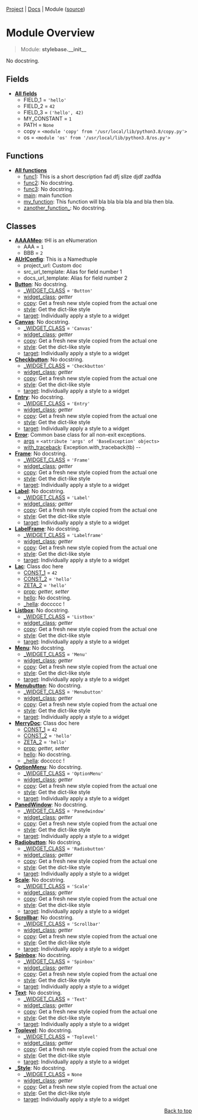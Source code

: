 [Project](/README.md) | [Docs](/docs/README.md) | Module ([source](/stylebase/__init__.py))

# Module Overview
> Module: **stylebase.\_\_init\_\_**

No docstring.

## Fields
- [**All fields**](/docs/modules/stylebase/__init__/fields.md)
    - FIELD\_1 = `'hello'`
    - FIELD\_2 = `42`
    - FIELD\_3 = `('hello', 42)`
    - MY\_CONSTANT = `1`
    - PATH = `None`
    - copy = `<module 'copy' from '/usr/local/lib/python3.8/copy.py'>`
    - os = `<module 'os' from '/usr/local/lib/python3.8/os.py'>`

## Functions
- [**All functions**](/docs/modules/stylebase/__init__/funcs.md)
    - [func1](/docs/modules/stylebase/__init__/funcs.md#func1): This is a short description fad dfj sllze djdf zadfda
    - [func2](/docs/modules/stylebase/__init__/funcs.md#func2): No docstring.
    - [func3](/docs/modules/stylebase/__init__/funcs.md#func3): No docstring.
    - [main](/docs/modules/stylebase/__init__/funcs.md#main): main function
    - [my\_function](/docs/modules/stylebase/__init__/funcs.md#my_function): This function will bla bla bla bla and bla then bla.
    - [zanother\_function\_](/docs/modules/stylebase/__init__/funcs.md#zanother_function_): No docstring.

## Classes
- [**AAAAMeo**](/docs/modules/stylebase/__init__/class-AAAAMeo.md): tHI is an eNumeration
    - AAA = `1`
    - BBB = `2`
- [**AUrlConfig**](/docs/modules/stylebase/__init__/class-AUrlConfig.md): This is a Namedtuple
    - project\_url: Custom doc
    - src\_url\_template: Alias for field number 1
    - docs\_url\_template: Alias for field number 2
- [**Button**](/docs/modules/stylebase/__init__/class-Button.md): No docstring.
    - [\_WIDGET\_CLASS](/docs/modules/stylebase/__init__/class-Button.md#fields-table) = `'Button'`
    - [widget\_class](/docs/modules/stylebase/__init__/class-Button.md#properties-table); _getter_
    - [copy](/docs/modules/stylebase/__init__/class-Button.md#copy): Get a fresh new style copied from the actual one
    - [style](/docs/modules/stylebase/__init__/class-Button.md#style): Get the dict-like style
    - [target](/docs/modules/stylebase/__init__/class-Button.md#target): Individually apply a style to a widget
- [**Canvas**](/docs/modules/stylebase/__init__/class-Canvas.md): No docstring.
    - [\_WIDGET\_CLASS](/docs/modules/stylebase/__init__/class-Canvas.md#fields-table) = `'Canvas'`
    - [widget\_class](/docs/modules/stylebase/__init__/class-Canvas.md#properties-table); _getter_
    - [copy](/docs/modules/stylebase/__init__/class-Canvas.md#copy): Get a fresh new style copied from the actual one
    - [style](/docs/modules/stylebase/__init__/class-Canvas.md#style): Get the dict-like style
    - [target](/docs/modules/stylebase/__init__/class-Canvas.md#target): Individually apply a style to a widget
- [**Checkbutton**](/docs/modules/stylebase/__init__/class-Checkbutton.md): No docstring.
    - [\_WIDGET\_CLASS](/docs/modules/stylebase/__init__/class-Checkbutton.md#fields-table) = `'Checkbutton'`
    - [widget\_class](/docs/modules/stylebase/__init__/class-Checkbutton.md#properties-table); _getter_
    - [copy](/docs/modules/stylebase/__init__/class-Checkbutton.md#copy): Get a fresh new style copied from the actual one
    - [style](/docs/modules/stylebase/__init__/class-Checkbutton.md#style): Get the dict-like style
    - [target](/docs/modules/stylebase/__init__/class-Checkbutton.md#target): Individually apply a style to a widget
- [**Entry**](/docs/modules/stylebase/__init__/class-Entry.md): No docstring.
    - [\_WIDGET\_CLASS](/docs/modules/stylebase/__init__/class-Entry.md#fields-table) = `'Entry'`
    - [widget\_class](/docs/modules/stylebase/__init__/class-Entry.md#properties-table); _getter_
    - [copy](/docs/modules/stylebase/__init__/class-Entry.md#copy): Get a fresh new style copied from the actual one
    - [style](/docs/modules/stylebase/__init__/class-Entry.md#style): Get the dict-like style
    - [target](/docs/modules/stylebase/__init__/class-Entry.md#target): Individually apply a style to a widget
- [**Error**](/docs/modules/stylebase/__init__/class-Error.md): Common base class for all non-exit exceptions.
    - [args](/docs/modules/stylebase/__init__/class-Error.md#fields-table) = `<attribute 'args' of 'BaseException' objects>`
    - [with\_traceback](/docs/modules/stylebase/__init__/class-Error.md#with_traceback): Exception.with_traceback(tb) --
- [**Frame**](/docs/modules/stylebase/__init__/class-Frame.md): No docstring.
    - [\_WIDGET\_CLASS](/docs/modules/stylebase/__init__/class-Frame.md#fields-table) = `'Frame'`
    - [widget\_class](/docs/modules/stylebase/__init__/class-Frame.md#properties-table); _getter_
    - [copy](/docs/modules/stylebase/__init__/class-Frame.md#copy): Get a fresh new style copied from the actual one
    - [style](/docs/modules/stylebase/__init__/class-Frame.md#style): Get the dict-like style
    - [target](/docs/modules/stylebase/__init__/class-Frame.md#target): Individually apply a style to a widget
- [**Label**](/docs/modules/stylebase/__init__/class-Label.md): No docstring.
    - [\_WIDGET\_CLASS](/docs/modules/stylebase/__init__/class-Label.md#fields-table) = `'Label'`
    - [widget\_class](/docs/modules/stylebase/__init__/class-Label.md#properties-table); _getter_
    - [copy](/docs/modules/stylebase/__init__/class-Label.md#copy): Get a fresh new style copied from the actual one
    - [style](/docs/modules/stylebase/__init__/class-Label.md#style): Get the dict-like style
    - [target](/docs/modules/stylebase/__init__/class-Label.md#target): Individually apply a style to a widget
- [**LabelFrame**](/docs/modules/stylebase/__init__/class-LabelFrame.md): No docstring.
    - [\_WIDGET\_CLASS](/docs/modules/stylebase/__init__/class-LabelFrame.md#fields-table) = `'Labelframe'`
    - [widget\_class](/docs/modules/stylebase/__init__/class-LabelFrame.md#properties-table); _getter_
    - [copy](/docs/modules/stylebase/__init__/class-LabelFrame.md#copy): Get a fresh new style copied from the actual one
    - [style](/docs/modules/stylebase/__init__/class-LabelFrame.md#style): Get the dict-like style
    - [target](/docs/modules/stylebase/__init__/class-LabelFrame.md#target): Individually apply a style to a widget
- [**Lac**](/docs/modules/stylebase/__init__/class-Lac.md): Class doc here
    - [CONST\_1](/docs/modules/stylebase/__init__/class-Lac.md#fields-table) = `42`
    - [CONST\_2](/docs/modules/stylebase/__init__/class-Lac.md#fields-table) = `'hello'`
    - [ZETA\_2](/docs/modules/stylebase/__init__/class-Lac.md#fields-table) = `'hello'`
    - [prop](/docs/modules/stylebase/__init__/class-Lac.md#properties-table); _getter, setter_
    - [hello](/docs/modules/stylebase/__init__/class-Lac.md#hello): No docstring.
    - [\_hella](/docs/modules/stylebase/__init__/class-Lac.md#_hella): doccccc !
- [**Listbox**](/docs/modules/stylebase/__init__/class-Listbox.md): No docstring.
    - [\_WIDGET\_CLASS](/docs/modules/stylebase/__init__/class-Listbox.md#fields-table) = `'Listbox'`
    - [widget\_class](/docs/modules/stylebase/__init__/class-Listbox.md#properties-table); _getter_
    - [copy](/docs/modules/stylebase/__init__/class-Listbox.md#copy): Get a fresh new style copied from the actual one
    - [style](/docs/modules/stylebase/__init__/class-Listbox.md#style): Get the dict-like style
    - [target](/docs/modules/stylebase/__init__/class-Listbox.md#target): Individually apply a style to a widget
- [**Menu**](/docs/modules/stylebase/__init__/class-Menu.md): No docstring.
    - [\_WIDGET\_CLASS](/docs/modules/stylebase/__init__/class-Menu.md#fields-table) = `'Menu'`
    - [widget\_class](/docs/modules/stylebase/__init__/class-Menu.md#properties-table); _getter_
    - [copy](/docs/modules/stylebase/__init__/class-Menu.md#copy): Get a fresh new style copied from the actual one
    - [style](/docs/modules/stylebase/__init__/class-Menu.md#style): Get the dict-like style
    - [target](/docs/modules/stylebase/__init__/class-Menu.md#target): Individually apply a style to a widget
- [**Menubutton**](/docs/modules/stylebase/__init__/class-Menubutton.md): No docstring.
    - [\_WIDGET\_CLASS](/docs/modules/stylebase/__init__/class-Menubutton.md#fields-table) = `'Menubutton'`
    - [widget\_class](/docs/modules/stylebase/__init__/class-Menubutton.md#properties-table); _getter_
    - [copy](/docs/modules/stylebase/__init__/class-Menubutton.md#copy): Get a fresh new style copied from the actual one
    - [style](/docs/modules/stylebase/__init__/class-Menubutton.md#style): Get the dict-like style
    - [target](/docs/modules/stylebase/__init__/class-Menubutton.md#target): Individually apply a style to a widget
- [**MerryDoc**](/docs/modules/stylebase/__init__/class-MerryDoc.md): Class doc here
    - [CONST\_1](/docs/modules/stylebase/__init__/class-MerryDoc.md#fields-table) = `42`
    - [CONST\_2](/docs/modules/stylebase/__init__/class-MerryDoc.md#fields-table) = `'hello'`
    - [ZETA\_2](/docs/modules/stylebase/__init__/class-MerryDoc.md#fields-table) = `'hello'`
    - [prop](/docs/modules/stylebase/__init__/class-MerryDoc.md#properties-table); _getter, setter_
    - [hello](/docs/modules/stylebase/__init__/class-MerryDoc.md#hello): No docstring.
    - [\_hella](/docs/modules/stylebase/__init__/class-MerryDoc.md#_hella): doccccc !
- [**OptionMenu**](/docs/modules/stylebase/__init__/class-OptionMenu.md): No docstring.
    - [\_WIDGET\_CLASS](/docs/modules/stylebase/__init__/class-OptionMenu.md#fields-table) = `'OptionMenu'`
    - [widget\_class](/docs/modules/stylebase/__init__/class-OptionMenu.md#properties-table); _getter_
    - [copy](/docs/modules/stylebase/__init__/class-OptionMenu.md#copy): Get a fresh new style copied from the actual one
    - [style](/docs/modules/stylebase/__init__/class-OptionMenu.md#style): Get the dict-like style
    - [target](/docs/modules/stylebase/__init__/class-OptionMenu.md#target): Individually apply a style to a widget
- [**PanedWindow**](/docs/modules/stylebase/__init__/class-PanedWindow.md): No docstring.
    - [\_WIDGET\_CLASS](/docs/modules/stylebase/__init__/class-PanedWindow.md#fields-table) = `'Panedwindow'`
    - [widget\_class](/docs/modules/stylebase/__init__/class-PanedWindow.md#properties-table); _getter_
    - [copy](/docs/modules/stylebase/__init__/class-PanedWindow.md#copy): Get a fresh new style copied from the actual one
    - [style](/docs/modules/stylebase/__init__/class-PanedWindow.md#style): Get the dict-like style
    - [target](/docs/modules/stylebase/__init__/class-PanedWindow.md#target): Individually apply a style to a widget
- [**Radiobutton**](/docs/modules/stylebase/__init__/class-Radiobutton.md): No docstring.
    - [\_WIDGET\_CLASS](/docs/modules/stylebase/__init__/class-Radiobutton.md#fields-table) = `'Radiobutton'`
    - [widget\_class](/docs/modules/stylebase/__init__/class-Radiobutton.md#properties-table); _getter_
    - [copy](/docs/modules/stylebase/__init__/class-Radiobutton.md#copy): Get a fresh new style copied from the actual one
    - [style](/docs/modules/stylebase/__init__/class-Radiobutton.md#style): Get the dict-like style
    - [target](/docs/modules/stylebase/__init__/class-Radiobutton.md#target): Individually apply a style to a widget
- [**Scale**](/docs/modules/stylebase/__init__/class-Scale.md): No docstring.
    - [\_WIDGET\_CLASS](/docs/modules/stylebase/__init__/class-Scale.md#fields-table) = `'Scale'`
    - [widget\_class](/docs/modules/stylebase/__init__/class-Scale.md#properties-table); _getter_
    - [copy](/docs/modules/stylebase/__init__/class-Scale.md#copy): Get a fresh new style copied from the actual one
    - [style](/docs/modules/stylebase/__init__/class-Scale.md#style): Get the dict-like style
    - [target](/docs/modules/stylebase/__init__/class-Scale.md#target): Individually apply a style to a widget
- [**Scrollbar**](/docs/modules/stylebase/__init__/class-Scrollbar.md): No docstring.
    - [\_WIDGET\_CLASS](/docs/modules/stylebase/__init__/class-Scrollbar.md#fields-table) = `'Scrollbar'`
    - [widget\_class](/docs/modules/stylebase/__init__/class-Scrollbar.md#properties-table); _getter_
    - [copy](/docs/modules/stylebase/__init__/class-Scrollbar.md#copy): Get a fresh new style copied from the actual one
    - [style](/docs/modules/stylebase/__init__/class-Scrollbar.md#style): Get the dict-like style
    - [target](/docs/modules/stylebase/__init__/class-Scrollbar.md#target): Individually apply a style to a widget
- [**Spinbox**](/docs/modules/stylebase/__init__/class-Spinbox.md): No docstring.
    - [\_WIDGET\_CLASS](/docs/modules/stylebase/__init__/class-Spinbox.md#fields-table) = `'Spinbox'`
    - [widget\_class](/docs/modules/stylebase/__init__/class-Spinbox.md#properties-table); _getter_
    - [copy](/docs/modules/stylebase/__init__/class-Spinbox.md#copy): Get a fresh new style copied from the actual one
    - [style](/docs/modules/stylebase/__init__/class-Spinbox.md#style): Get the dict-like style
    - [target](/docs/modules/stylebase/__init__/class-Spinbox.md#target): Individually apply a style to a widget
- [**Text**](/docs/modules/stylebase/__init__/class-Text.md): No docstring.
    - [\_WIDGET\_CLASS](/docs/modules/stylebase/__init__/class-Text.md#fields-table) = `'Text'`
    - [widget\_class](/docs/modules/stylebase/__init__/class-Text.md#properties-table); _getter_
    - [copy](/docs/modules/stylebase/__init__/class-Text.md#copy): Get a fresh new style copied from the actual one
    - [style](/docs/modules/stylebase/__init__/class-Text.md#style): Get the dict-like style
    - [target](/docs/modules/stylebase/__init__/class-Text.md#target): Individually apply a style to a widget
- [**Toplevel**](/docs/modules/stylebase/__init__/class-Toplevel.md): No docstring.
    - [\_WIDGET\_CLASS](/docs/modules/stylebase/__init__/class-Toplevel.md#fields-table) = `'Toplevel'`
    - [widget\_class](/docs/modules/stylebase/__init__/class-Toplevel.md#properties-table); _getter_
    - [copy](/docs/modules/stylebase/__init__/class-Toplevel.md#copy): Get a fresh new style copied from the actual one
    - [style](/docs/modules/stylebase/__init__/class-Toplevel.md#style): Get the dict-like style
    - [target](/docs/modules/stylebase/__init__/class-Toplevel.md#target): Individually apply a style to a widget
- [**\_Style**](/docs/modules/stylebase/__init__/class-_Style.md): No docstring.
    - [\_WIDGET\_CLASS](/docs/modules/stylebase/__init__/class-_Style.md#fields-table) = `None`
    - [widget\_class](/docs/modules/stylebase/__init__/class-_Style.md#properties-table); _getter_
    - [copy](/docs/modules/stylebase/__init__/class-_Style.md#copy): Get a fresh new style copied from the actual one
    - [style](/docs/modules/stylebase/__init__/class-_Style.md#style): Get the dict-like style
    - [target](/docs/modules/stylebase/__init__/class-_Style.md#target): Individually apply a style to a widget

<p align="right"><a href="#module-overview">Back to top</a></p>

